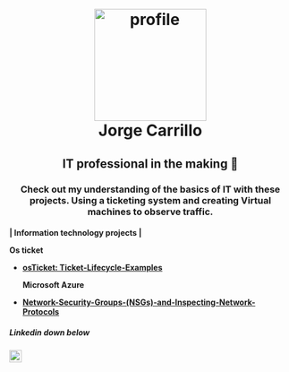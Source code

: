 <h1 align="center">
  <br>
  <a href="https://linktr.ee/jorge.004"><img src="https://i.postimg.cc/ZRcpXBwf/IT-help-desk-adobe-searchsitetablet-520-X173.jpg" alt="profile" width="200"></a>

  <br>
	Jorge Carrillo
	
  <br>
</h1>

  <h2 align="center">
IT professional in the making 👨‍</h2>

  <h3 align="center">Check out my understanding of the basics of IT with these projects. Using a ticketing system and creating Virtual machines to observe traffic.</h3>

   <h4 align="left">
  | Information technology projects |</4>

<p align="left">
	
<b>Os ticket</b>	
- <a href="https://github.com/jorge-car/ticket-lifecycle">osTicket: Ticket-Lifecycle-Examples</a> 
	
	<b>Microsoft Azure</b> 
-  <a href="https://github.com/jorge-car/azure-network-protocols">Network-Security-Groups-(NSGs)-and-Inspecting-Network-Protocols</a> 
	
</p>



<h5>Linkedin down below </h5>

[<img align="left" alt="Josh | LinkedIn" width="22px" src="https://cdn.jsdelivr.net/npm/simple-icons@v3/icons/linkedin.svg" />][linkedin]



[linkedin]: https://linkedin.com/in/jorge-carrillo04


